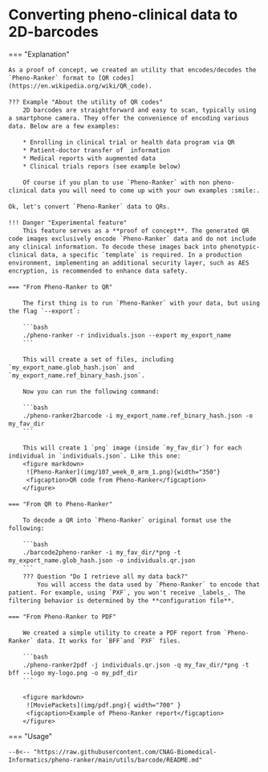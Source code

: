 # Converting pheno-clinical data to 2D-barcodes

=== "Explanation"

    As a proof of concept, we created an utility that encodes/decodes the `Pheno-Ranker` format to [QR codes](https://en.wikipedia.org/wiki/QR_code).

    ??? Example "About the utility of QR codes"
        2D barcodes are straightforward and easy to scan, typically using a smartphone camera. They offer the convenience of encoding various data. Below are a few examples:

        * Enrolling in clinical trial or health data program via QR
        * Patient-doctor transfer of  information
        * Medical reports with augmented data
        * Clinical trials repors (see example below)

        Of course if you plan to use `Pheno-Ranker` with non pheno-clinical data you will need to come up with your own examples :smile:.

    Ok, let's convert `Pheno-Ranker` data to QRs.

    !!! Danger "Experimental feature"
        This feature serves as a **proof of concept**. The generated QR code images exclusively encode `Pheno-Ranker` data and do not include any clinical information. To decode these images back into phenotypic-clinical data, a specific `template` is required. In a production environment, implementing an additional security layer, such as AES encryption, is recommended to enhance data safety.
    
    === "From Pheno-Ranker to QR"
    
        The first thing is to run `Pheno-Ranker` with your data, but using the flag `--export`:
        
        ```bash
        ./pheno-ranker -r individuals.json --export my_export_name
        ```
        
        This will create a set of files, including `my_export_name.glob_hash.json` and `my_export_name.ref_binary_hash.json`.

        Now you can run the following command:
        
        ```bash
        ./pheno-ranker2barcode -i my_export_name.ref_binary_hash.json -o my_fav_dir
        ```
        
        This will create 1 `png` image (inside `my_fav_dir`) for each individual in `individuals.json`. Like this one:
        <figure markdown>
         ![Pheno-Ranker](img/107_week_0_arm_1.png){width="350"}
         <figcaption>QR code from Pheno-Ranker</figcaption>
        </figure>

    === "From QR to Pheno-Ranker"

        To decode a QR into `Pheno-Ranker` original format use the following:

        ```bash
        ./barcode2pheno-ranker -i my_fav_dir/*png -t my_export_name.glob_hash.json -o individuals.qr.json 
        ```
        ??? Question "Do I retrieve all my data back?"
            You will access the data used by `Pheno-Ranker` to encode that patient. For example, using `PXF`, you won't receive _labels_. The filtering behavior is determined by the **configuration file**.

    === "From Pheno-Ranker to PDF"

        We created a simple utility to create a PDF report from `Pheno-Ranker` data. It works for `BFF`and `PXF` files.

        ```bash
        ./pheno-ranker2pdf -j individuals.qr.json -q my_fav_dir/*png -t bff --logo my-logo.png -o my_pdf_dir
        ```

        <figure markdown>
         ![MoviePackets](img/pdf.png){ width="700" }
         <figcaption>Example of Pheno-Ranker report</figcaption>
        </figure>

    
=== "Usage"

    --8<-- "https://raw.githubusercontent.com/CNAG-Biomedical-Informatics/pheno-ranker/main/utils/barcode/README.md"

